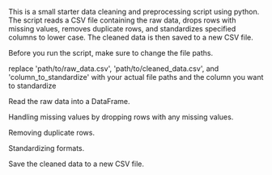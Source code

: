This is a small starter data cleaning and preprocessing script using python. The script reads a CSV file containing the raw data, drops rows with missing values, removes duplicate rows, and standardizes specified columns to lower case. The cleaned data is then saved to a new CSV file. 

Before you run the script, make sure to change the file paths.

replace 'path/to/raw_data.csv', 'path/to/cleaned_data.csv', and 'column_to_standardize' with your actual file paths and the column you want to standardize


Read the raw data into a DataFrame.

Handling missing values by dropping rows with any missing values.

Removing duplicate rows.

Standardizing formats.

Save the cleaned data to a new CSV file.
